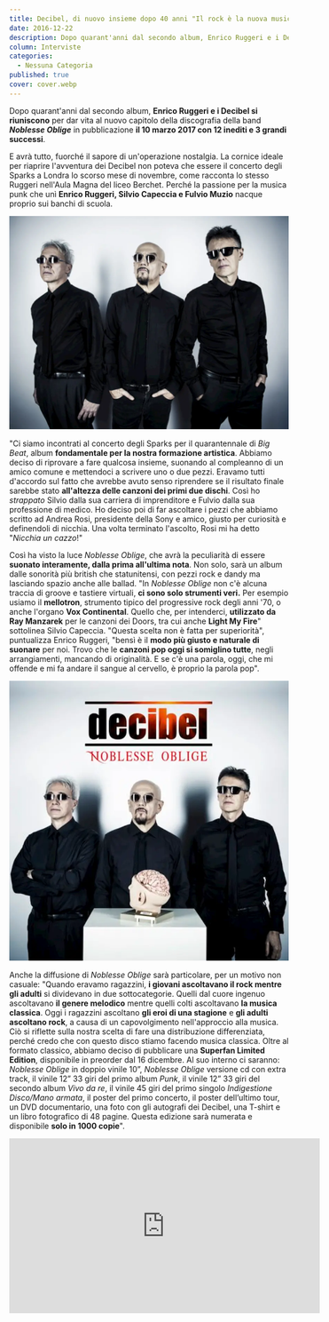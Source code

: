 ```yaml
---
title: Decibel, di nuovo insieme dopo 40 anni "Il rock è la nuova musica classica"
date: 2016-12-22
description: Dopo quarant'anni dal secondo album, Enrico Ruggeri e i Decibel si riuniscono per dar vita al nuovo capitolo della discografia della band "Noblesse Oblige" in pubblicazione il 10 marzo 2017 con 12 inediti e 3 grandi successi.
column: Interviste
categories:
  - Nessuna Categoria
published: true
cover: cover.webp
---
```

Dopo quarant'anni dal secondo album, **Enrico Ruggeri e i Decibel si riuniscono** per dar vita al nuovo capitolo della discografia della band **_Noblesse Oblige_** in pubblicazione **il 10 marzo 2017 con 12 inediti e 3 grandi successi**.

E avrà tutto, fuorché il sapore di un'operazione nostalgia. La cornice ideale per riaprire l'avventura dei Decibel non poteva che essere il concerto degli Sparks a Londra lo scorso mese di novembre, come racconta lo stesso Ruggeri nell'Aula Magna del liceo Berchet. Perché la passione per la musica punk che unì **Enrico Ruggeri, Silvio Capeccia e Fulvio Muzio** nacque proprio sui banchi di scuola.

![Immagine](./Decibel-01.webp)

"Ci siamo incontrati al concerto degli Sparks per il quarantennale di _Big Beat_, album **fondamentale per la nostra formazione artistica**. Abbiamo deciso di riprovare a fare qualcosa insieme, suonando al compleanno di un amico comune e mettendoci a scrivere uno o due pezzi. Eravamo tutti d'accordo sul fatto che avrebbe avuto senso riprendere se il risultato finale sarebbe stato **all'altezza delle canzoni dei primi due dischi**. Così ho _strappato_ Silvio dalla sua carriera di imprenditore e Fulvio dalla sua professione di medico. Ho deciso poi di far ascoltare i pezzi che abbiamo scritto ad Andrea Rosi, presidente della Sony e amico, giusto per curiosità e definendoli di nicchia. Una volta terminato l'ascolto, Rosi mi ha detto "_Nicchia un cazzo_!"

Così ha visto la luce _Noblesse Oblige_, che avrà la peculiarità di essere **suonato interamente, dalla prima all'ultima nota**. Non solo, sarà un album dalle sonorità più british che statunitensi, con pezzi rock e dandy ma lasciando spazio anche alle ballad. "In _Noblesse Oblige_ non c'è alcuna traccia di groove e tastiere virtuali, **ci sono solo strumenti veri.** Per esempio usiamo il **mellotron**, strumento tipico del progressive rock degli anni '70, o anche l'organo **Vox Continental**. Quello che, per intenderci, **utilizzato da Ray Manzarek** per le canzoni dei Doors, tra cui anche **Light My Fire**" sottolinea Silvio Capeccia. "Questa scelta non è fatta per superiorità", puntualizza Enrico Ruggeri, "bensì è il **modo più giusto e naturale di suonare** per noi. Trovo che le **canzoni pop oggi si somiglino tutte**, negli arrangiamenti, mancando di originalità. E se c'è una parola, oggi, che mi offende e mi fa andare il sangue al cervello, è proprio la parola pop". 

![decibel](./Decibel-03.webp) 

Anche la diffusione di _Noblesse Oblige_ sarà particolare, per un motivo non casuale: "Quando eravamo ragazzini, **i giovani ascoltavano il rock mentre gli adulti** si dividevano in due sottocategorie. Quelli dal cuore ingenuo ascoltavano **il genere melodico** mentre quelli colti ascoltavano **la musica classica**. Oggi i ragazzini ascoltano **gli eroi di una stagione** e **gli adulti ascoltano rock**, a causa di un capovolgimento nell'approccio alla musica. Ciò si riflette sulla nostra scelta di fare una distribuzione differenziata, perché credo che con questo disco stiamo facendo musica classica. Oltre al formato classico, abbiamo deciso di pubblicare una **Superfan Limited Edition**, disponibile in preorder dal 16 dicembre. Al suo interno ci saranno: _Noblesse Oblige_ in doppio vinile 10”, _Noblesse Oblige_ versione cd con extra track, il vinile 12” 33 giri del primo album _Punk_, il vinile 12” 33 giri del secondo album _Vivo da re_, il vinile 45 giri del primo singolo _Indigestione Disco/Mano armata_, il poster del primo concerto, il poster dell’ultimo tour, un DVD documentario, una foto con gli autografi dei Decibel, una T-shirt e un libro fotografico di 48 pagine. Questa edizione sarà numerata e disponibile **solo in 1000 copie**".

<iframe width="560" height="315" src="https://www.youtube.com/embed/APE4j41eh68" frameborder="0" allow="accelerometer; autoplay; encrypted-media; gyroscope; picture-in-picture" allowfullscreen title="Video"></iframe>
